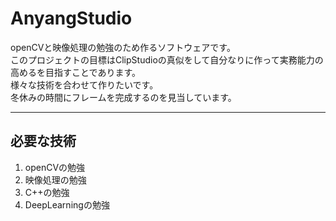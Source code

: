 # AnyangStudio
openCVと映像処理の勉強のため作るソフトウェアです。  
このプロジェクトの目標はClipStudioの真似をして自分なりに作って実務能力の高めるを目指すことであります。  
様々な技術を合わせて作りたいです。  
冬休みの時間にフレームを完成するのを見当しています。  

---  

## 必要な技術
1. openCVの勉強
2. 映像処理の勉強
3. C++の勉強
4. DeepLearningの勉強
